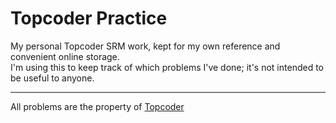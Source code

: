 Topcoder Practice
================

My personal Topcoder SRM work, kept for my own reference and convenient online storage.  
I'm using this to keep track of which problems I've done; it's not intended to be useful to anyone.

---
All problems are the property of [Topcoder](http://www.topcoder.com)
